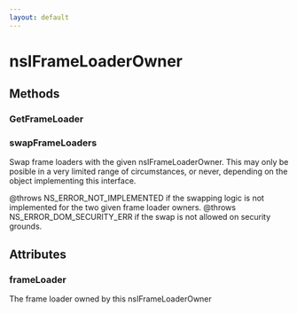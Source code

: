 ```yaml
---
layout: default
---
```


# nsIFrameLoaderOwner #

## Methods ##

### GetFrameLoader ###

### swapFrameLoaders ###

Swap frame loaders with the given nsIFrameLoaderOwner.  This may
only be posible in a very limited range of circumstances, or
never, depending on the object implementing this interface.

@throws NS_ERROR_NOT_IMPLEMENTED if the swapping logic is not
  implemented for the two given frame loader owners.
@throws NS_ERROR_DOM_SECURITY_ERR if the swap is not allowed on
  security grounds.


## Attributes ##

### frameLoader ###

The frame loader owned by this nsIFrameLoaderOwner

